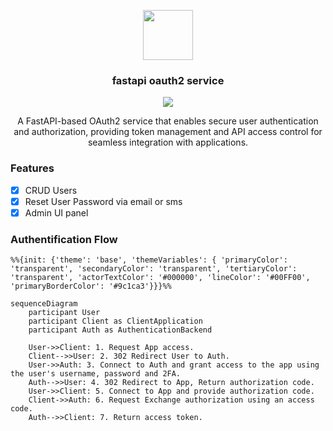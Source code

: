 <div align="center">
  <p>
    <a href="https://pypi.org/project/fastapi_oauth2_service/"><img src="https://github.com/abdoulfataoh/fastapi-oauth2-service/blob/master/docs/icon.png" style="width:80px;height:80px;"></a>
  </p>
  <h3>fastapi oauth2 service</h3>
</div>

<div align="center">
  <p>
    <a href="https://github.com/abdoulfataoh/fastapi-oauth2-service/actions/workflows/test.yaml"><img src="https://github.com/abdoulfataoh/fastapi-oauth2-service/actions/workflows/test.yaml/badge.svg"></a>
  </p>
  <p>A FastAPI-based OAuth2 service that enables secure user authentication and authorization, providing token management and API access control for seamless integration with applications.</p>
</div>

### Features
- [x] CRUD Users
- [x] Reset User Password via email or sms
- [x] Admin UI panel

### Authentification Flow

```mermaid
%%{init: {'theme': 'base', 'themeVariables': { 'primaryColor': 'transparent', 'secondaryColor': 'transparent', 'tertiaryColor': 'transparent', 'actorTextColor': '#000000', 'lineColor': '#00FF00', 'primaryBorderColor': '#9c1ca3'}}}%%

sequenceDiagram
    participant User
    participant Client as ClientApplication
    participant Auth as AuthenticationBackend

    User->>Client: 1. Request App access.
    Client-->>User: 2. 302 Redirect User to Auth.
    User->>Auth: 3. Connect to Auth and grant access to the app using the user's username, password and 2FA.
    Auth-->>User: 4. 302 Redirect to App, Return authorization code.
    User->>Client: 5. Connect to App and provide authorization code.
    Client->>Auth: 6. Request Exchange authorization using an access code.
    Auth-->>Client: 7. Return access token.
```

